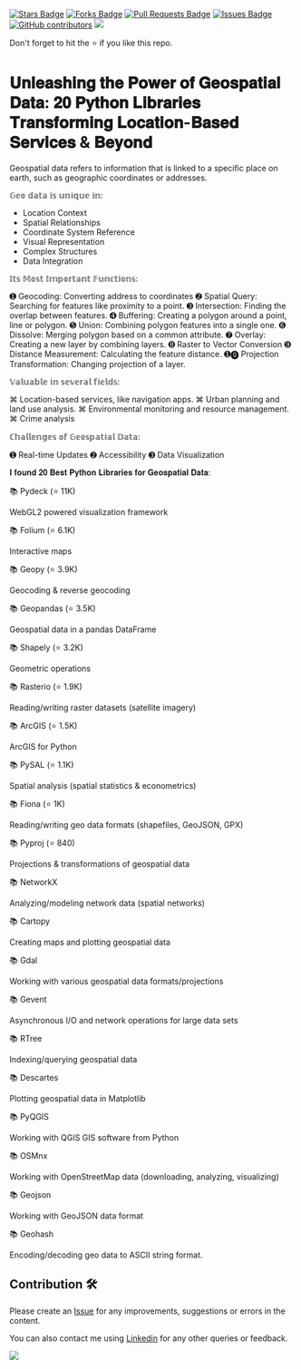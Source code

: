 <a href="https://github.com/drshahizan/python-tutorial/stargazers"><img src="https://img.shields.io/github/stars/drshahizan/python-tutorial" alt="Stars Badge"/></a>
<a href="https://github.com/drshahizan/python-tutorial/network/members"><img src="https://img.shields.io/github/forks/drshahizan/python-tutorial" alt="Forks Badge"/></a>
<a href="https://github.com/drshahizan/python-tutorial/pulls"><img src="https://img.shields.io/github/issues-pr/drshahizan/python-tutorial" alt="Pull Requests Badge"/></a>
<a href="https://github.com/drshahizan/python-tutorial/issues"><img src="https://img.shields.io/github/issues/drshahizan/python-tutorial" alt="Issues Badge"/></a>
<a href="https://github.com/drshahizan/python-tutorial/graphs/contributors"><img alt="GitHub contributors" src="https://img.shields.io/github/contributors/drshahizan/Python_Tutorial?color=2b9348"></a>
![](https://visitor-badge.glitch.me/badge?page_id=drshahizan/python-tutorial)

Don't forget to hit the :star: if you like this repo.

# 𝐔𝐧𝐥𝐞𝐚𝐬𝐡𝐢𝐧𝐠 𝐭𝐡𝐞 𝐏𝐨𝐰𝐞𝐫 𝐨𝐟 𝐆𝐞𝐨𝐬𝐩𝐚𝐭𝐢𝐚𝐥 𝐃𝐚𝐭𝐚: 𝟐𝟎 𝐏𝐲𝐭𝐡𝐨𝐧 𝐋𝐢𝐛𝐫𝐚𝐫𝐢𝐞𝐬 𝐓𝐫𝐚𝐧𝐬𝐟𝐨𝐫𝐦𝐢𝐧𝐠 𝐋𝐨𝐜𝐚𝐭𝐢𝐨𝐧-𝐁𝐚𝐬𝐞𝐝 𝐒𝐞𝐫𝐯𝐢𝐜𝐞𝐬 & 𝐁𝐞𝐲𝐨𝐧𝐝

Geospatial data refers to information that is linked to a specific place on earth, such as geographic coordinates or addresses. 

𝔾𝕖𝕠 𝕕𝕒𝕥𝕒 𝕚𝕤 𝕦𝕟𝕚𝕢𝕦𝕖 𝕚𝕟:

- Location Context
- Spatial Relationships
- Coordinate System Reference
- Visual Representation
- Complex Structures
- Data Integration

𝕀𝕥𝕤 𝕄𝕠𝕤𝕥 𝕀𝕞𝕡𝕠𝕣𝕥𝕒𝕟𝕥 𝔽𝕦𝕟𝕔𝕥𝕚𝕠𝕟𝕤:

➊ Geocoding: Converting address to coordinates
➋ Spatial Query: Searching for features like proximity to a point.
➌ Intersection: Finding the overlap between features.
➍ Buffering: Creating a polygon around a point, line or polygon.
➎ Union: Combining polygon features into a single one.
➏  Dissolve: Merging polygon based on a common attribute.
➐ Overlay: Creating a new layer by combining layers.
➑ Raster to Vector Conversion
➒ Distance Measurement: Calculating the feature distance.
➊⓿ Projection Transformation: Changing projection of a layer.


𝕍𝕒𝕝𝕦𝕒𝕓𝕝𝕖 𝕚𝕟 𝕤𝕖𝕧𝕖𝕣𝕒𝕝 𝕗𝕚𝕖𝕝𝕕𝕤:

⌘ Location-based services, like navigation apps.
⌘ Urban planning and land use analysis.
⌘ Environmental monitoring and resource management.
⌘ Crime analysis

ℂ𝕙𝕒𝕝𝕝𝕖𝕟𝕘𝕖𝕤 𝕠𝕗 𝔾𝕖𝕠𝕤𝕡𝕒𝕥𝕚𝕒𝕝 𝔻𝕒𝕥𝕒:

➊ Real-time Updates
➋ Accessibility
➌ Data Visualization

𝐈 𝐟𝐨𝐮𝐧𝐝 𝟐𝟎 𝐁𝐞𝐬𝐭 𝐏𝐲𝐭𝐡𝐨𝐧 𝐋𝐢𝐛𝐫𝐚𝐫𝐢𝐞𝐬 𝐟𝐨𝐫 𝐆𝐞𝐨𝐬𝐩𝐚𝐭𝐢𝐚𝐥 𝐃𝐚𝐭𝐚:

📚 Pydeck (⭐ 11K)

WebGL2 powered visualization framework

📚 Folium (⭐ 6.1K)

Interactive maps

📚 Geopy (⭐ 3.9K)

Geocoding & reverse geocoding

📚 Geopandas (⭐ 3.5K) 

Geospatial data in a pandas DataFrame

📚 Shapely (⭐ 3.2K)

Geometric operations

📚 Rasterio (⭐ 1.9K)

Reading/writing raster datasets (satellite imagery)

📚 ArcGIS (⭐ 1.5K)

ArcGIS for Python

📚 PySAL (⭐ 1.1K)

Spatial analysis (spatial statistics & econometrics)

📚 Fiona (⭐ 1K)

Reading/writing geo data formats (shapefiles, GeoJSON, GPX)

📚 Pyproj (⭐ 840)

Projections & transformations of geospatial data

📚 NetworkX

Analyzing/modeling network data (spatial networks)

📚 Cartopy

Creating maps and plotting geospatial data

📚 Gdal

Working with various geospatial data formats/projections

📚 Gevent

Asynchronous I/O and network operations for large data sets

📚 RTree

Indexing/querying geospatial data

📚 Descartes

Plotting geospatial data in Matplotlib

📚 PyQGIS

Working with QGIS GIS software from Python

📚 OSMnx

Working with OpenStreetMap data (downloading, analyzing, visualizing)

📚 Geojson

Working with GeoJSON data format

📚 Geohash

Encoding/decoding geo data to ASCII string format.

## Contribution 🛠️
Please create an [Issue](https://github.com/drshahizan/python-tutorial/issues) for any improvements, suggestions or errors in the content.

You can also contact me using [Linkedin](https://www.linkedin.com/in/drshahizan/) for any other queries or feedback.

![](https://visitor-badge.glitch.me/badge?page_id=drshahizan)
